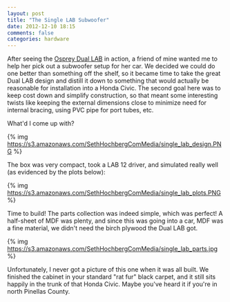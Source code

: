 ```yaml
---
layout: post
title: "The Single LAB Subwoofer"
date: 2012-12-10 18:15
comments: false
categories: hardware
---
```


After seeing the [Osprey Dual LAB](/blog/2012/09/06/the-osprey-lab-subwoofer/) in action, a friend of mine wanted me to help her pick out a subwoofer setup for her car. We decided we could do one better than something off the shelf, so it became time to take the great Dual LAB design and distill it down to something that would actually be reasonable for installation into a Honda Civic. The second goal here was to keep cost down and simplify construction, so that meant some interesting twists like keeping the external dimensions close to minimize need for internal bracing, using PVC pipe for port tubes, etc. 

What'd I come up with? 

{% img https://s3.amazonaws.com/SethHochbergComMedia/single_lab_design.PNG %}

The box was very compact, took a LAB 12 driver, and simulated really well (as evidenced by the plots below):

{% img https://s3.amazonaws.com/SethHochbergComMedia/single_lab_plots.PNG %}

Time to build! The parts collection was indeed simple, which was perfect! A half-sheet of MDF was plenty, and since this was going into a car, MDF was a fine material, we didn't need the birch plywood the Dual LAB got. 

{% img https://s3.amazonaws.com/SethHochbergComMedia/single_lab_parts.jpg %}

Unfortunately, I never got a picture of this one when it was all built. We finished the cabinet in your standard "rat fur" black carpet, and it still sits happily in the trunk of that Honda Civic. Maybe you've heard it if you're in north Pinellas County. 